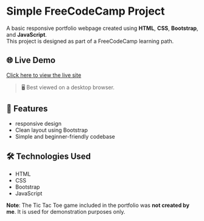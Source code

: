 # Simple FreeCodeCamp Project

A basic responsive portfolio webpage created using **HTML**, **CSS**, **Bootstrap**, and **JavaScript**.  
This project is designed as part of a FreeCodeCamp learning path.

## 🌐 Live Demo

[Click here to view the live site](https://mhdash6.github.io/portfolio/index.html)

> 🖥️ Best viewed on a desktop browser.

## 📌 Features

- responsive design
- Clean layout using Bootstrap
- Simple and beginner-friendly codebase

## 🛠️ Technologies Used

- HTML
- CSS
- Bootstrap
- JavaScript

**Note**: The Tic Tac Toe game included in the portfolio was **not created by me**. It is used for demonstration purposes only.
